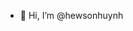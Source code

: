 - 👋 Hi, I’m @hewsonhuynh

<!---
hewsonhuynh/hewsonhuynh is a ✨ special ✨ repository because its `README.md` (this file) appears on your GitHub profile.
You can click the Preview link to take a look at your changes.
--->
